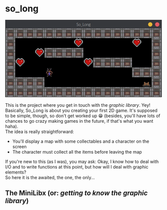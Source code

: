 # so_long  
![so-long-gif](https://github.com/Leticia-Franca/so_long/blob/main/img_files/so_long3.gif)

This is the project where you get in touch with the *graphic library*. Yey!  
Basically, So_Long is about you creating your first 2D game. It's supposed to be simple, though, so don't get worked up 😁 (besides, you'll have lots of chances to go crazy making games in the future, if that's what you want haha).  
The idea is really straightforward:  
- You'll display a map with some collectables and a character on the screen  
- The character must collect all the items before leaving the map  
  
If you're new to this (as I was), you may ask: Okay, I know how to deal with I/O and to write functions at this point, but how will I deal with graphic elements?  
So here it is the awaited, the one, the only...    

## The MiniLibx (or: *getting to know the graphic library*)  


